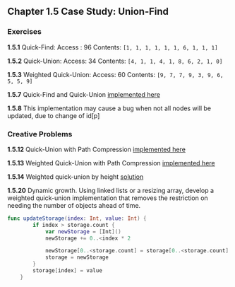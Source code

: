 ## Chapter 1.5 Case Study: Union-Find

### Exercises

**1.5.1** Quick-Find: Access : 96 Contents: `[1, 1, 1, 1, 1, 1, 6, 1, 1, 1]`

**1.5.2** Quick-Union: Access: 34 Contents: `[4, 1, 1, 4, 1, 8, 6, 2, 1, 0]`

**1.5.3** Weighted Quick-Union: Access: 60 Contents: `[9, 7, 7, 9, 3, 9, 6, 5, 5, 9]`

**1.5.7** Quick-Find and Quick-Union [implemented here](https://github.com/SergeyKuryanov/Swift-Data-Structures-and-Algorithms/tree/master/Union-Find)

**1.5.8** This implementation may cause a bug when not all nodes will be updated, due to change of id[p]

### Creative Problems

**1.5.12** Quick-Union with Path Compression [implemented here](https://github.com/SergeyKuryanov/Swift-Data-Structures-and-Algorithms/tree/master/Union-Find)

**1.5.13** Weighted Quick-Union with Path Compression [implemented here](https://github.com/SergeyKuryanov/Swift-Data-Structures-and-Algorithms/tree/master/Union-Find)


**1.5.14** Weighted quick-union by height [solution](1.5.14.md)

**1.5.20** Dynamic growth. Using linked lists or a resizing array, develop a weighted quick-union implementation that removes the restriction on needing the number of objects ahead of time.

```swift
func updateStorage(index: Int, value: Int) {
        if index > storage.count {
            var newStorage = [Int]()
            newStorage += 0..<index * 2

            newStorage[0..<storage.count] = storage[0..<storage.count]
            storage = newStorage
        }
        storage[index] = value
    }
```